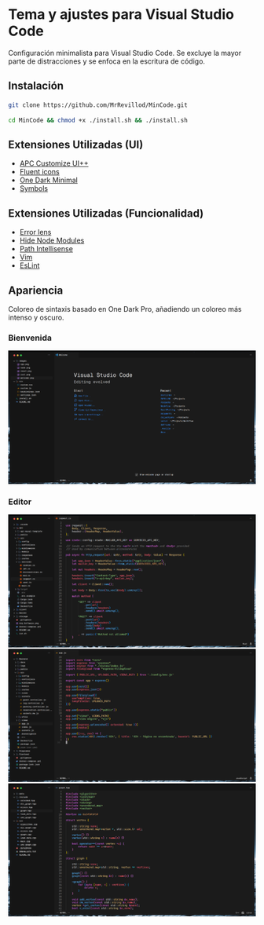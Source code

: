 
# Tema y ajustes para Visual Studio Code

Configuración minimalista para Visual Studio Code. Se excluye la mayor parte de distracciones y se enfoca en la escritura de código.

## Instalación

```bash
git clone https://github.com/MrRevillod/MinCode.git
```

```bash
cd MinCode && chmod +x ./install.sh && ./install.sh
```

## Extensiones Utilizadas (UI)

- <a href="https://marketplace.visualstudio.com/items?itemName=drcika.apc-extension"> APC Customize UI++ </a>  
- <a href="https://marketplace.visualstudio.com/items?itemName=miguelsolorio.fluent-icons"> Fluent icons </a>  
- <a href="https://marketplace.visualstudio.com/items?itemName=MrRevillod.one-dark-minimal"> One Dark Minimal </a>  
- <a href="https://marketplace.visualstudio.com/items?itemName=miguelsolorio.symbols"> Symbols </a>  

## Extensiones Utilizadas (Funcionalidad)

- <a href="https://marketplace.visualstudio.com/items?itemName=usernamehw.errorlens"> Error lens </a>
- <a href="https://marketplace.visualstudio.com/items?itemName=chrisbibby.hide-node-modules"> Hide Node Modules </a>
- <a href="https://marketplace.visualstudio.com/items?itemName=christian-kohler.path-intellisense"> Path Intellisense </a>
- <a href="https://marketplace.visualstudio.com/items?itemName=vscodevim.vim"> Vim </a>
- <a href="https://marketplace.visualstudio.com/items?itemName=vscodevim.vim"> EsLint </a>

## Apariencia

Coloreo de sintaxis basado en One Dark Pro, añadiendo un coloreo más intenso y oscuro.

### Bienvenida

![Bienvenida](./images/welcome.png)

### Editor

![Rust](./images/rust.png)
![Node](./images/node.png)
![C++](./images/cpp.png)